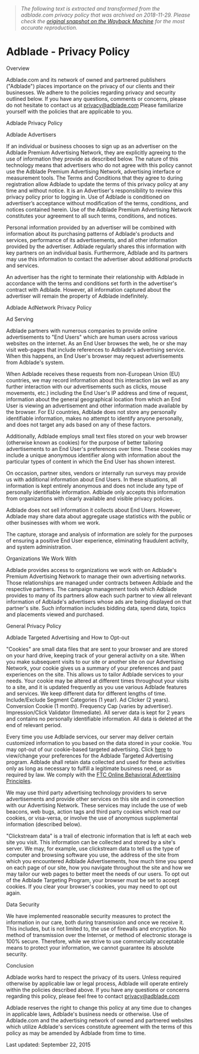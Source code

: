 > *The following text is extracted and transformed from the adblade.com privacy policy that was archived on 2018-11-29. Please check the [original snapshot on the Wayback Machine](https://web.archive.org/web/20181129180052id_/https%3A//www.adblade.com/doc/privacy) for the most accurate reproduction.*

# Adblade - Privacy Policy

Overview

Adblade.com and its network of owned and partnered publishers ("Adblade") places importance on the privacy of our clients and their businesses. We adhere to the policies regarding privacy and security outlined below. If you have any questions, comments or concerns, please do not hesitate to contact us at [privacy@adblade.com](mailto:privacy@adblade.com) Please familiarize yourself with the policies that are applicable to you.

Adblade Privacy Policy

Adblade Advertisers

If an individual or business chooses to sign up as an advertiser on the Adblade Premium Advertising Network, they are explicitly agreeing to the use of information they provide as described below. The nature of this technology means that advertisers who do not agree with this policy cannot use the Adblade Premium Advertising Network, advertising interface or measurement tools. The Terms and Conditions that they agree to during registration allow Adblade to update the terms of this privacy policy at any time and without notice. It is an Advertiser's responsibility to review this privacy policy prior to logging in. Use of Adblade is conditioned on advertiser’s acceptance without modification of the terms, conditions, and notices contained herein. Use of the Adblade Premium Advertising Network constitutes your agreement to all such terms, conditions, and notices.

Personal information provided by an advertiser will be combined with information about its purchasing patterns of Adblade's products and services, performance of its advertisements, and all other information provided by the advertiser. Adblade regularly shares this information with key partners on an individual basis. Furthermore, Adblade and its partners may use this information to contact the advertiser about additional products and services.

An advertiser has the right to terminate their relationship with Adblade in accordance with the terms and conditions set forth in the advertiser's contract with Adblade. However, all information captured about the advertiser will remain the property of Adblade indefinitely.

Adblade AdNetwork Privacy Policy

Ad Serving

Adblade partners with numerous companies to provide online advertisements to "End Users" which are human users across various websites on the internet. As an End User browses the web, he or she may visit web-pages that include references to Adblade's advertising service. When this happens, an End User's browser may request advertisements from Adblade's system.

When Adblade receives these requests from non-European Union (EU) countries, we may record information about this interaction (as well as any further interaction with our advertisements such as clicks, mouse movements, etc.) including the End User's IP address and time of request, information about the general geographical location from which an End User is viewing an advertisement and other information made available by the browser. For EU countries, Adblade does not store any personally identifiable information, makes no attempt to identify anyone personally, and does not target any ads based on any of these factors.

Additionally, Adblade employs small text files stored on your web browser (otherwise known as cookies) for the purpose of better tailoring advertisements to an End User's preferences over time. These cookies may include a unique anonymous identifier along with information about the particular types of content in which the End User has shown interest.

On occasion, partner sites, vendors or internally run surveys may provide us with additional information about End Users. In these situations, all information is kept entirely anonymous and does not include any type of personally identifiable information. Adblade only accepts this information from organizations with clearly available and visible privacy policies.

Adblade does not sell information it collects about End Users. However, Adblade may share data about aggregate usage statistics with the public or other businesses with whom we work.

The capture, storage and analysis of information are solely for the purposes of ensuring a positive End User experience, eliminating fraudulent activity, and system administration.

Organizations We Work With

Adblade provides access to organizations we work with on Adblade's Premium Advertising Network to manage their own advertising networks. Those relationships are managed under contracts between Adblade and the respective partners. The campaign management tools which Adblade provides to many of its partners allow each such partner to view all relevant information of Adblade's advertisers whose ads are being displayed on that partner's site. Such information includes bidding data, spend data, topics and placements viewed and purchased.

General Privacy Policy

Adblade Targeted Advertising and How to Opt-out

"Cookies" are small data files that are sent to your browser and are stored on your hard drive, keeping track of your general activity on a site. When you make subsequent visits to our site or another site on our Advertising Network, your cookie gives us a summary of your preferences and past experiences on the site. This allows us to tailor Adblade services to your needs. Your cookie may be altered at different times throughout your visits to a site, and it is updated frequently as you use various Adblade features and services. We keep different data for different lengths of time. Include/Exclude Segment Categories (1 year). Ad Clicker (2 years). Conversion Cookie (1 month). Frequency Cap (varies by advertiser). Impression/Click Validator (Immediate). All server data is kept for 2 years and contains no personally identifiable information. All data is deleted at the end of relevant period.

Every time you use Adblade services, our server may deliver certain customized information to you based on the data stored in your cookie. You may opt-out of our cookie-based targeted advertising. Click [here](https://web.archive.org/doc/opt-out-in) to view/change your preferences for the Adblade Targeted Advertising program. Adblade shall retain data collected and used for these activities only as long as necessary to fulfill a legitimate business need, or as required by law. We comply with the [FTC Online Behavioral Advertising Principles](http://www.ftc.gov/os/2009/02/P085400behavadreport.pdf).

We may use third party advertising technology providers to serve advertisements and provide other services on this site and in connection with our Advertising Network. These services may include the use of web beacons, web bugs, action tags and third party cookies which read our cookies, or visa-versa, or involve the use of anonymous supplemental information (described below). 

"Clickstream data" is a trail of electronic information that is left at each web site you visit. This information can be collected and stored by a site's server. We may, for example, use clickstream data to tell us the type of computer and browsing software you use, the address of the site from which you encountered Adblade Advertisements, how much time you spend on each page of our site, how you navigate throughout the site and how we may tailor our web pages to better meet the needs of our users. To opt out of the Adblade Targeting Program, your browser must be set to accept cookies. If you clear your browser's cookies, you may need to opt out again.

Data Security

We have implemented reasonable security measures to protect the information in our care, both during transmission and once we receive it. This includes, but is not limited to, the use of firewalls and encryption. No method of transmission over the Internet, or method of electronic storage is 100% secure. Therefore, while we strive to use commercially acceptable means to protect your information, we cannot guarantee its absolute security.

Conclusion

Adblade works hard to respect the privacy of its users. Unless required otherwise by applicable law or legal process, Adblade will operate entirely within the policies described above. If you have any questions or concerns regarding this policy, please feel free to contact [privacy@adblade.com](mailto:privacy@adblade.com)

Adblade reserves the right to change this policy at any time due to changes in applicable laws, Adblade's business needs or otherwise. Use of Adblade.com and the advertising network of owned and partnered websites which utilize Adblade's services constitute agreement with the terms of this policy as may be amended by Adblade from time to time.

Last updated: September 22, 2015 
